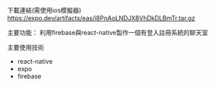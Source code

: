 下載連結(需使用ios模擬器)
https://expo.dev/artifacts/eas/i8PnAoLNDJX8VhDkDLBmTr.tar.gz

主要功能：
利用firebase與react-native製作一個有登入註冊系統的聊天室


主要使用技術

* react-native
* expo
* firebase

